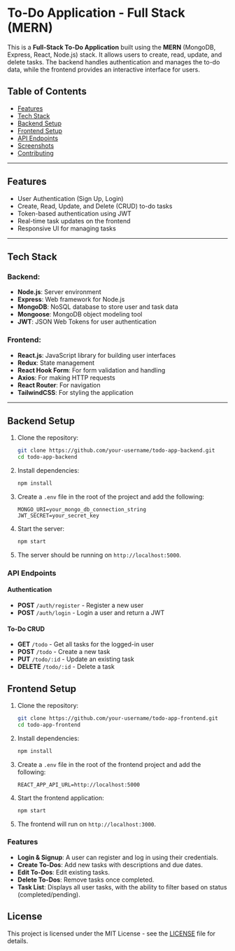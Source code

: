 

# To-Do Application - Full Stack (MERN)

This is a **Full-Stack To-Do Application** built using the **MERN** (MongoDB, Express, React, Node.js) stack. It allows users to create, read, update, and delete tasks. The backend handles authentication and manages the to-do data, while the frontend provides an interactive interface for users.

## Table of Contents

- [Features](#features)
- [Tech Stack](#tech-stack)
- [Backend Setup](#backend-setup)
- [Frontend Setup](#frontend-setup)
- [API Endpoints](#api-endpoints)
- [Screenshots](#screenshots)
- [Contributing](#contributing)

---

## Features

- User Authentication (Sign Up, Login)
- Create, Read, Update, and Delete (CRUD) to-do tasks
- Token-based authentication using JWT
- Real-time task updates on the frontend
- Responsive UI for managing tasks

---

## Tech Stack

### Backend:
- **Node.js**: Server environment
- **Express**: Web framework for Node.js
- **MongoDB**: NoSQL database to store user and task data
- **Mongoose**: MongoDB object modeling tool
- **JWT**: JSON Web Tokens for user authentication

### Frontend:
- **React.js**: JavaScript library for building user interfaces
- **Redux**: State management
- **React Hook Form**: For form validation and handling
- **Axios**: For making HTTP requests
- **React Router**: For navigation
- **TailwindCSS**: For styling the application

---

## Backend Setup

1. Clone the repository:
   ```bash
   git clone https://github.com/your-username/todo-app-backend.git
   cd todo-app-backend
   ```

2. Install dependencies:
   ```bash
   npm install
   ```

3. Create a `.env` file in the root of the project and add the following:
   ```
   MONGO_URI=your_mongo_db_connection_string
   JWT_SECRET=your_secret_key
   ```

4. Start the server:
   ```bash
   npm start
   ```

5. The server should be running on `http://localhost:5000`.

### API Endpoints

#### Authentication
- **POST** `/auth/register` - Register a new user
- **POST** `/auth/login` - Login a user and return a JWT

#### To-Do CRUD
- **GET** `/todo` - Get all tasks for the logged-in user
- **POST** `/todo` - Create a new task
- **PUT** `/todo/:id` - Update an existing task
- **DELETE** `/todo/:id` - Delete a task

## Frontend Setup

1. Clone the repository:
   ```bash
   git clone https://github.com/your-username/todo-app-frontend.git
   cd todo-app-frontend
   ```

2. Install dependencies:
   ```bash
   npm install
   ```

3. Create a `.env` file in the root of the frontend project and add the following:
   ```
   REACT_APP_API_URL=http://localhost:5000
   ```

4. Start the frontend application:
   ```bash
   npm start
   ```

5. The frontend will run on `http://localhost:3000`.

### Features

- **Login & Signup**: A user can register and log in using their credentials.
- **Create To-Dos**: Add new tasks with descriptions and due dates.
- **Edit To-Dos**: Edit existing tasks.
- **Delete To-Dos**: Remove tasks once completed.
- **Task List**: Displays all user tasks, with the ability to filter based on status (completed/pending).



## License

This project is licensed under the MIT License - see the [LICENSE](LICENSE) file for details.
